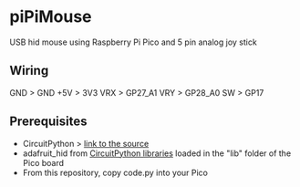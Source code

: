# piPiMouse
USB hid mouse using Raspberry Pi Pico and 5 pin analog joy stick

## Wiring
GND > GND
+5V > 3V3
VRX > GP27_A1
VRY > GP28_A0
SW  > GP17

## Prerequisites
- CircuitPython > [link to the source](https://learn.adafruit.com/getting-started-with-raspberry-pi-pico-circuitpython)
- adafruit_hid from [CircuitPython libraries](https://github.com/adafruit/Adafruit_CircuitPython_Bundle) loaded in the "lib" folder of the Pico board
- From this repository, copy code.py into your Pico